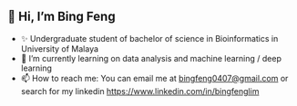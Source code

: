 ## 👋 Hi, I’m  Bing Feng 
- ✨ Undergraduate student of bachelor of science in Bioinformatics in University of Malaya
- 🌱 I’m currently learning on data analysis and machine learning / deep learning
- 📫 How to reach me: You can email me at bingfeng0407@gmail.com or search for my linkedin https://www.linkedin.com/in/bingfenglim 

<!---
LimBingFeng/LimBingFeng is a ✨ special ✨ repository because its `README.md` (this file) appears on your GitHub profile.
You can click the Preview link to take a look at your changes.
--->
